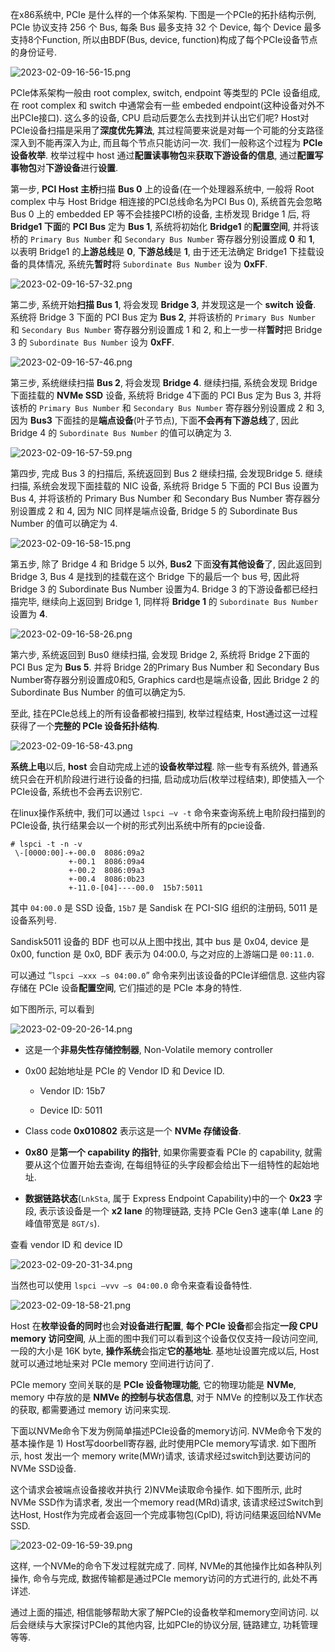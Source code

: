 
在x86系统中, PCIe 是什么样的一个体系架构. 下图是一个PCIe的拓扑结构示例, PCIe 协议支持 256 个 Bus, 每条 Bus 最多支持 32 个 Device, 每个 Device 最多支持8个Function, 所以由BDF(Bus, device, function)构成了每个PCIe设备节点的身份证号.

![2023-02-09-16-56-15.png](./images/2023-02-09-16-56-15.png)

PCIe体系架构一般由 root complex, switch, endpoint 等类型的 PCIe 设备组成, 在 root complex 和 switch 中通常会有一些 embeded endpoint(这种设备对外不出PCIe接口). 这么多的设备, CPU 启动后要怎么去找到并认出它们呢? Host对PCIe设备扫描是采用了**深度优先算法**, 其过程简要来说是对每一个可能的分支路径深入到不能再深入为止, 而且每个节点只能访问一次. 我们一般称这个过程为 **PCIe 设备枚举**. 枚举过程中 host 通过**配置读事物包**来**获取下游设备的信息**, 通过**配置写事物包**对**下游设备**进行**设置**.

第一步, **PCI Host 主桥**扫描 **Bus 0** 上的设备(在一个处理器系统中, 一般将 Root complex 中与 Host Bridge 相连接的PCI总线命名为PCI Bus 0), 系统首先会忽略 Bus 0 上的 embedded EP 等不会挂接PCI桥的设备, 主桥发现 Bridge 1 后, 将 **Bridge1 下面**的 **PCI Bus** 定为 **Bus 1**, 系统将初始化 **Bridge1** 的**配置空间**, 并将该桥的 `Primary Bus Number` 和 `Secondary Bus Number` 寄存器分别设置成 **0** 和 **1**, 以表明 Bridge1 的**上游总线**是 **0**, **下游总线**是 **1**, 由于还无法确定 Bridge1 下挂载设备的具体情况, 系统先**暂时**将 `Subordinate Bus Number` 设为 **0xFF**.

![2023-02-09-16-57-32.png](./images/2023-02-09-16-57-32.png)

第二步, 系统开始**扫描 Bus 1**, 将会发现 **Bridge 3**, 并发现这是一个 **switch 设备**. 系统将 Bridge 3 下面的 PCI Bus 定为 **Bus 2**, 并将该桥的 `Primary Bus Number` 和 `Secondary Bus Number` 寄存器分别设置成 1 和 2, 和上一步一样**暂时**把 Bridge 3 的 `Subordinate Bus Number` 设为 **0xFF**.

![2023-02-09-16-57-46.png](./images/2023-02-09-16-57-46.png)

第三步, 系统继续扫描 **Bus 2**, 将会发现 **Bridge 4**. 继续扫描, 系统会发现 Bridge 下面挂载的 **NVMe SSD** 设备, 系统将 Bridge 4下面的 PCI Bus 定为 Bus 3, 并将该桥的 `Primary Bus Number` 和 `Secondary Bus Number` 寄存器分别设置成 2 和 3, 因为 **Bus3** 下面挂的是**端点设备**(叶子节点), 下面**不会再有下游总线**了, 因此 Bridge 4 的 `Subordinate Bus Number` 的值可以确定为 3.

![2023-02-09-16-57-59.png](./images/2023-02-09-16-57-59.png)

第四步, 完成 Bus 3 的扫描后, 系统返回到 Bus 2 继续扫描, 会发现Bridge 5. 继续扫描, 系统会发现下面挂载的 NIC 设备, 系统将 Bridge 5 下面的 PCI Bus 设置为 Bus 4, 并将该桥的 Primary Bus Number 和 Secondary Bus Number 寄存器分别设置成 2 和 4, 因为 NIC 同样是端点设备, Bridge 5 的 Subordinate Bus Number 的值可以确定为 4.

![2023-02-09-16-58-15.png](./images/2023-02-09-16-58-15.png)

第五步, 除了 Bridge 4 和 Bridge 5 以外, **Bus2** 下面**没有其他设备**了, 因此返回到 Bridge 3, Bus 4 是找到的挂载在这个 Bridge 下的最后一个 bus 号, 因此将 Bridge 3 的 Subordinate Bus Number 设置为4. Bridge 3 的下游设备都已经扫描完毕, 继续向上返回到 Bridge 1, 同样将 **Bridge 1** 的 `Subordinate Bus Number` 设置为 **4**.

![2023-02-09-16-58-26.png](./images/2023-02-09-16-58-26.png)

第六步, 系统返回到 Bus0 继续扫描, 会发现 Bridge 2, 系统将 Bridge 2下面的 PCI Bus 定为 **Bus 5**. 并将 Bridge 2的Primary Bus Number 和 Secondary Bus Number寄存器分别设置成0和5,  Graphics card也是端点设备, 因此 Bridge 2 的 Subordinate Bus Number 的值可以确定为5.

至此, 挂在PCIe总线上的所有设备都被扫描到, 枚举过程结束, Host通过这一过程获得了一个**完整的 PCIe 设备拓扑结构**.

![2023-02-09-16-58-43.png](./images/2023-02-09-16-58-43.png)

**系统上电**以后, **host** 会自动完成上述的**设备枚举过程**. 除一些专有系统外, 普通系统只会在开机阶段进行进行设备的扫描, 启动成功后(枚举过程结束), 即使插入一个PCIe设备, 系统也不会再去识别它.

在linux操作系统中, 我们可以通过 `lspci –v -t` 命令来查询系统上电阶段扫描到的PCIe设备, 执行结果会以一个树的形式列出系统中所有的pcie设备.

```
# lspci -t -n -v
 \-[0000:00]-+-00.0  8086:09a2
             +-00.1  8086:09a4
             +-00.2  8086:09a3
             +-00.4  8086:0b23
             +-11.0-[04]----00.0  15b7:5011
```

其中 `04:00.0` 是 SSD 设备, `15b7` 是 Sandisk 在 PCI-SIG 组织的注册码, 5011 是设备系列号.

Sandisk5011 设备的 BDF 也可以从上图中找出, 其中 bus 是 0x04, device 是 0x00, function 是 0x0, BDF 表示为 04:00.0, 与之对应的上游端口是 `00:11.0`.

可以通过 “`lspci –xxx –s 04:00.0`” 命令来列出该设备的PCIe详细信息. 这些内容存储在 PCIe 设备**配置空间**, 它们描述的是 PCIe 本身的特性. 

如下图所示, 可以看到

![2023-02-09-20-26-14.png](./images/2023-02-09-20-26-14.png)

* 这是一个**非易失性存储控制器**, Non-Volatile memory controller

* 0x00 起始地址是 PCIe 的 Vendor ID 和 Device ID. 

  * Vendor ID: 15b7

  * Device ID: 5011

* Class code **0x010802** 表示这是一个 **NVMe 存储设备**.

* **0x80** 是**第一个 capability 的指针**, 如果你需要查看 PCIe 的 capability, 就需要从这个位置开始去查询, 在每组特征的头字段都会给出下一组特性的起始地址. 

* **数据链路状态**(`LnkSta`, 属于 Express Endpoint Capability)中的一个 **0x23** 字段, 表示该设备是一个 **x2 lane** 的物理链路, 支持 PCIe Gen3 速率(单 Lane 的峰值带宽是 `8GT/s`).

查看 vendor ID 和 device ID

![2023-02-09-20-31-34.png](./images/2023-02-09-20-31-34.png)

当然也可以使用 `lspci –vvv –s 04:00.0` 命令来查看设备特性.

![2023-02-09-18-58-21.png](./images/2023-02-09-18-58-21.png)

Host 在**枚举设备的同时**也会**对设备进行配置**, **每个 PCIe 设备**都会指定**一段 CPU memory 访问空间**, 从上面的图中我们可以看到这个设备仅仅支持一段访问空间, 一段的大小是 16K byte, **操作系统**会指定**它的基地址**. 基地址设置完成以后, Host 就可以通过地址来对 PCIe memory 空间进行访问了.

PCIe memory 空间关联的是 **PCIe 设备物理功能**, 它的物理功能是 **NVMe**, memory 中存放的是 **NMVe 的控制与状态信息**, 对于 NMVe 的控制以及工作状态的获取, 都需要通过 memory 访问来实现.

下面以NVMe命令下发为例简单描述PCIe设备的memory访问. NVMe命令下发的基本操作是 1) Host写doorbell寄存器, 此时使用PCIe memory写请求. 如下图所示, host 发出一个 memory write(MWr)请求, 该请求经过switch到达要访问的NVMe SSD设备.

这个请求会被端点设备接收并执行 2)NVMe读取命令操作. 如下图所示, 此时NVMe SSD作为请求者, 发出一个memory read(MRd)请求, 该请求经过Switch到达Host, Host作为完成者会返回一个完成事物包(CplD), 将访问结果返回给NVMe SSD.

![2023-02-09-16-59-39.png](./images/2023-02-09-16-59-39.png)

这样, 一个NVMe的命令下发过程就完成了. 同样, NVMe的其他操作比如各种队列操作, 命令与完成, 数据传输都是通过PCIe memory访问的方式进行的, 此处不再详述.

通过上面的描述, 相信能够帮助大家了解PCIe的设备枚举和memory空间访问. 以后会继续与大家探讨PCIe的其他内容, 比如PCIe的协议分层, 链路建立, 功耗管理等等.